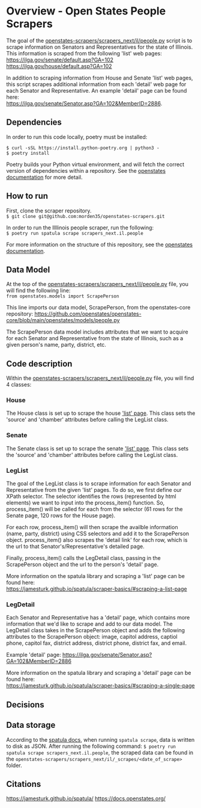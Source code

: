 # Overview - Open States People Scrapers

The goal of the [openstates-scrapers/scrapers_next/il/people.py](https://github.com/morden35/openstates-scrapers/blob/il_people_example/scrapers_next/il/people.py) script is to scrape information on Senators and Representatives for the state of Illinois. This information is scraped from the following 'list' web pages:\
https://ilga.gov/senate/default.asp?GA=102 \
https://ilga.gov/house/default.asp?GA=102

In addition to scraping information from House and Senate 'list' web pages, this script scrapes additional information from each 'detail' web page for each Senator and Representative. An example 'detail' page can be found here:\
https://ilga.gov/senate/Senator.asp?GA=102&MemberID=2886.

## Dependencies

In order to run this code locally, poetry must be installed:

`$ curl -sSL https://install.python-poetry.org | python3 -` \
`$ poetry install`

Poetry builds your Python virtual environment, and will fetch the correct version of dependencies within a repository. See the [openstates documentation](https://docs.openstates.org/contributing/#poetry) for more detail.

## How to run

First, clone the scraper repository. \
`$ git clone git@github.com:morden35/openstates-scrapers.git`

In order to run the Illlinois people scraper, run the following: \
`$ poetry run spatula scrape scrapers_next.il.people`

For more information on the structure of this repository, see the [openstates documentation](https://docs.openstates.org/contributing/scrapers/).

## Data Model

At the top of the [openstates-scrapers/scrapers_next/il/people.py](https://github.com/morden35/openstates-scrapers/blob/il_people_example/scrapers_next/il/people.py) file, you will find the following line: \
`from openstates.models import ScrapePerson`

This line imports our data model, ScrapePerson, from the openstates-core repository:
https://github.com/openstates/openstates-core/blob/main/openstates/models/people.py

The ScrapePerson data model includes attributes that we want to acquire for each Senator and Representative from the state of Illinois, such as a given person's name, party, district, etc.

## Code description

Within the [openstates-scrapers/scrapers_next/il/people.py](https://github.com/morden35/openstates-scrapers/blob/il_people_example/scrapers_next/il/people.py) file, you will find 4 classes:

### House

The House class is set up to scrape the house ['list' page](https://ilga.gov/house/default.asp?GA=102). This class sets the 'source' and 'chamber' attributes before calling the LegList class.

### Senate

The Senate class is set up to scrape the senate ['list' page](https://ilga.gov/senate/default.asp?GA=102). This class sets the 'source' and 'chamber' attributes before calling the LegList class.

### LegList

The goal of the LegList class is to scrape information for each Senator and Representative from the given 'list' pages. To do so, we first define our XPath selector. The selector identifies the rows (represented by <tr> html elements) we want to input into the process_item() function. So, process_item() will be called for each <tr> from the selector (61 rows for the Senate page, 120 rows for the House page).

For each row, process_item() will then scrape the availble information (name, party, district) using CSS selectors and add it to the ScrapePerson object. process_item() also scrapes the 'detail link' for each row, which is the url to that Senator's/Representative's detailed page.

Finally, process_item() calls the LegDetail class, passing in the ScrapePerson object and the url to the person's 'detail' page.

More information on the spatula library and scraping a 'list' page can be found here: \
https://jamesturk.github.io/spatula/scraper-basics/#scraping-a-list-page

### LegDetail

Each Senator and Representative has a 'detail' page, which contains more information that we'd like to scrape and add to our data model. The LegDetail class takes in the ScrapePerson object and adds the following attributes to the ScrapePerson object: image, capitol address, captiol phone, capitol fax, district address, district phone, district fax, and email.

Example 'detail' page: https://ilga.gov/senate/Senator.asp?GA=102&MemberID=2886

More information on the spatula library and scraping a 'detail' page can be found here: \
https://jamesturk.github.io/spatula/scraper-basics/#scraping-a-single-page

## Decisions

## Data storage

According to the [spatula docs](https://jamesturk.github.io/spatula/data-models/#data-models-as-output), when running `spatula scrape`, data is written to disk as JSON. After running the following command: `$ poetry run spatula scrape scrapers_next.il.people`, the scraped data can be found in the `openstates-scrapers/scrapers_next/il/_scrapes/<date_of_scrape>` folder.

## Citations

https://jamesturk.github.io/spatula/
https://docs.openstates.org/
